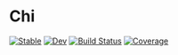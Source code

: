 # Chi

[![Stable](https://img.shields.io/badge/docs-stable-blue.svg)](https://YichengDWu.github.io/Chi.jl/stable/)
[![Dev](https://img.shields.io/badge/docs-dev-blue.svg)](https://YichengDWu.github.io/Chi.jl/dev/)
[![Build Status](https://github.com/YichengDWu/Chi.jl/actions/workflows/CI.yml/badge.svg?branch=main)](https://github.com/YichengDWu/Chi.jl/actions/workflows/CI.yml?query=branch%3Amain)
[![Coverage](https://codecov.io/gh/YichengDWu/Chi.jl/branch/main/graph/badge.svg)](https://codecov.io/gh/YichengDWu/Chi.jl)
